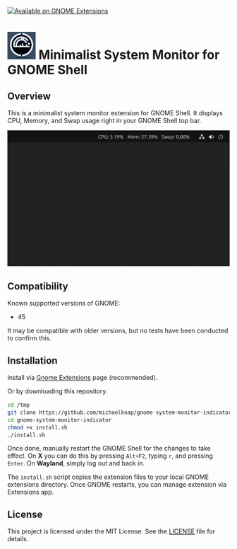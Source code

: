 [![Available on GNOME Extensions](https://img.shields.io/badge/Available%20on-GNOME%20Extensions-green)](https://extensions.gnome.org/extension/6586/system-monitor-tray-indicator/)

# ![Icon](./screenshots/icon-sm.png) Minimalist System Monitor for GNOME Shell

## Overview
This is a minimalist system monitor extension for GNOME Shell. It displays CPU, Memory, and Swap usage right in your GNOME Shell top bar. 

![Screenshot](./screenshots/screenshot.png)

## Compatibility

Known supported versions of GNOME:
- 45

It may be compatible with older versions, but no tests have been conducted to confirm this.

## Installation

Install via [Gnome Extensions](https://extensions.gnome.org/extension/6586/system-monitor-tray-indicator/) page (recommended). 

Or by downloading this repository. 

```bash
cd /tmp
git clone https://github.com/michaelknap/gnome-system-monitor-indicator.git
cd gnome-system-monitor-indicator
chmod +x install.sh
./install.sh
```
Once done, manually restart the GNOME Shell for the changes to take effect. On **X** you can do this by pressing 
`Alt+F2`, typing `r`, and pressing `Enter`. On **Wayland**, simply log out and back in.

The `install.sh` script copies the extension files to your local GNOME extensions directory. Once GNOME restarts, you can manage extension via Extensions app.

## License

This project is licensed under the MIT License. See the [LICENSE](LICENSE) file for details.